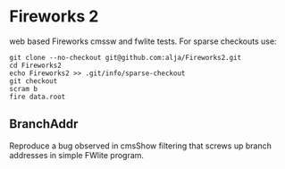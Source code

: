 Fireworks 2
========
web based Fireworks
cmssw and fwlite tests. For sparse checkouts use:
```
git clone --no-checkout git@github.com:alja/Fireworks2.git
cd Fireworks2
echo Fireworks2 >> .git/info/sparse-checkout
git checkout
scram b
fire data.root
```

## BranchAddr

Reproduce a bug observed in cmsShow filtering that screws up branch addresses in simple FWlite program.

